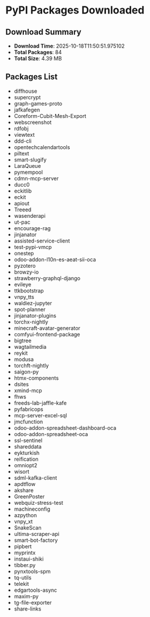 # PyPI Packages Downloaded

## Download Summary
- **Download Time**: 2025-10-18T11:50:51.975102
- **Total Packages**: 84
- **Total Size**: 4.39 MB

## Packages List
- diffhouse
- supercrypt
- graph-games-proto
- jafkafegen
- Coreform-Cubit-Mesh-Export
- webscreenshot
- rdfobj
- viewtext
- ddd-cli
- opentechcalendartools
- piltext
- smart-slugify
- LaraQueue
- pymempool
- cdmn-mcp-server
- ducc0
- eckitlib
- eckit
- apiout
- Treeed
- wasenderapi
- ut-pac
- encourage-rag
- jinjanator
- assisted-service-client
- test-pypi-vmcp
- onestep
- odoo-addon-l10n-es-aeat-sii-oca
- pyzotero
- browzy-io
- strawberry-graphql-django
- evileye
- ttkbootstrap
- vnpy_tts
- waldiez-jupyter
- spot-planner
- jinjanator-plugins
- torchx-nightly
- minecraft-avatar-generator
- comfyui-frontend-package
- bigtree
- wagtailmedia
- reykit
- modusa
- torchft-nightly
- saigon-py
- htmx-components
- dsites
- xmind-mcp
- fhws
- freeds-lab-jaffle-kafe
- pyfabricops
- mcp-server-excel-sql
- jmcfunction
- odoo-addon-spreadsheet-dashboard-oca
- odoo-addon-spreadsheet-oca
- ssl-sentinel
- shareddata
- eykturkish
- reification
- omniopt2
- wisort
- sdml-kafka-client
- apdtflow
- akshare
- GreenPoster
- webquiz-stress-test
- machineconfig
- azpython
- vnpy_xt
- SnakeScan
- ultima-scraper-api
- smart-bot-factory
- pipbert
- myprintx
- instaui-shiki
- tibber.py
- pynxtools-spm
- tq-utils
- telekit
- edgartools-async
- maxim-py
- tg-file-exporter
- share-links
